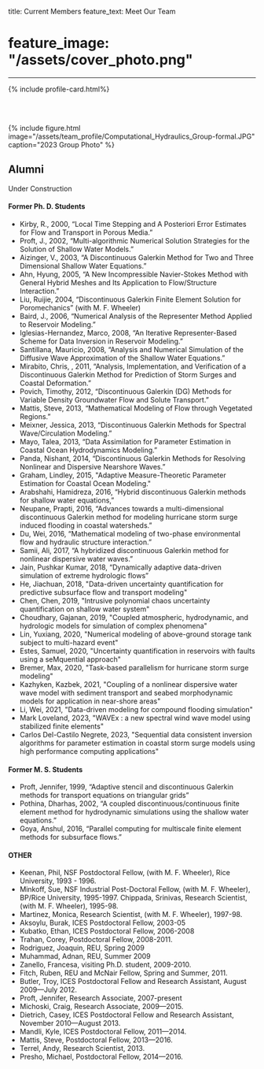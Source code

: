 title: Current Members
feature_text:  Meet Our Team


# feature_image: "/assets/cover_photo.png"

---


{% include profile-card.html%}

<br>
<br>

{% include figure.html image="/assets/team_profile/Computational_Hydraulics_Group-formal.JPG" caption="2023 Group Photo" %}

## Alumni


Under Construction

#### Former Ph. D. Students

* Kirby, R., 2000, “Local Time Stepping and A Posteriori Error Estimates for Flow and Transport in Porous Media.”
* Proft, J., 2002, “Multi-algorithmic Numerical Solution Strategies for the Solution of Shallow Water Models.”
* Aizinger, V., 2003, “A Discontinuous Galerkin Method for Two and Three Dimensional Shallow Water Equations.”
* Ahn, Hyung, 2005, “A New Incompressible Navier-Stokes Method with General Hybrid Meshes and Its Application to Flow/Structure Interaction.”
* Liu, Ruijie, 2004, “Discontinuous Galerkin Finite Element Solution for Poromechanics” (with M. F. Wheeler)
* Baird, J.,  2006, “Numerical Analysis of the Representer Method Applied to Reservoir Modeling.”
* Iglesias-Hernandez, Marco,  2008, “An Iterative Representer-Based Scheme for Data Inversion in Reservoir Modeling.”
* Santillana, Mauricio,  2008, “Analysis and Numerical Simulation of the Diffusive Wave Approximation of the Shallow Water Equations.”
* Mirabito, Chris, , 2011, “Analysis, Implementation, and Verification of a Discontinuous Galerkin Method for Prediction of Storm Surges and Coastal Deformation.”
* Povich, Timothy,  2012, “Discontinuous Galerkin (DG) Methods for Variable Density Groundwater Flow and Solute Transport.”
* Mattis, Steve,  2013, “Mathematical Modeling of Flow through Vegetated Regions.”
* Meixner, Jessica,  2013, “Discontinuous Galerkin Methods for Spectral Wave/Circulation
Modeling.”
* Mayo, Talea,  2013, “Data Assimilation for Parameter Estimation in Coastal Ocean
Hydrodynamics Modeling.”
* Panda, Nishant,  2014, “Discontinuous Galerkin Methods for Resolving Nonlinear and Dispersive
Nearshore Waves.”
* Graham, Lindley,  2015, "Adaptive Measure-Theoretic Parameter Estimation for Coastal Ocean Modeling."
* Arabshahi, Hamidreza,  2016, “Hybrid discontinuous Galerkin methods for shallow water equations,”
* Neupane, Prapti,  2016, “Advances towards a multi-dimensional discontinuous Galerkin method for modeling hurricane storm surge induced flooding in coastal watersheds.”
* Du, Wei,  2016, “Mathematical modeling of two-phase environmental flow and hydraulic structure interaction.”
* Samii, Ali,  2017, “A hybridized discontinuous Galerkin method for nonlinear dispersive water waves.”
* Jain, Pushkar Kumar,  2018, “Dynamically adaptive data-driven simulation of extreme hydrologic flows”
* He, Jiachuan, 2018, "Data-driven uncertainty quantification for predictive subsurface flow and transport modeling"
* Chen, Chen, 2019, "Intrusive polynomial chaos uncertainty quantification on shallow water system"
* Choudhary, Gajanan, 2019, "Coupled atmospheric, hydrodynamic, and hydrologic models for simulation of complex phenomena"
* Lin, Yuxiang, 2020, "Numerical modeling of above-ground storage tank subject to multi-hazard event"
* Estes, Samuel, 2020, "Uncertainty quantification in reservoirs with faults using a seMquential approach"
* Bremer, Max, 2020, "Task-based parallelism for hurricane storm surge modeling"
* Kazhyken, Kazbek, 2021, "Coupling of a nonlinear dispersive water wave model with sediment transport and seabed morphodynamic models for application in near-shore areas"
* Li, Wei, 2021, "Data-driven modeling for compound flooding simulation"
* Mark Loveland, 2023, "WAVEx : a new spectral wind wave model using stabilized finite elements"
* Carlos Del-Castilo Negrete, 2023, "Sequential data consistent inversion algorithms for parameter estimation in coastal storm surge models using high performance computing applications"

#### Former M. S. Students

* Proft, Jennifer, 1999, “Adaptive stencil and discontinuous Galerkin methods for transport equations on triangular grids”
* Pothina, Dharhas, 2002, “A coupled discontinuous/continuous finite element method for hydrodynamic simulations using the shallow water equations.”
* Goya, Anshul, 2016, “Parallel computing for multiscale finite element methods for subsurface flows.”

#### OTHER 
* Keenan, Phil, NSF Postdoctoral Fellow, (with M. F. Wheeler), Rice University, 1993 - 1996.
* Minkoff, Sue, NSF Industrial Post-Doctoral Fellow, (with M. F. Wheeler), BP/Rice University, 1995-1997. Chippada, Srinivas, Research Scientist, (with M. F. Wheeler), 1995-98.
* Martinez, Monica, Research Scientist, (with M. F. Wheeler), 1997-98.
* Aksoylu, Burak, ICES Postdoctoral Fellow, 2003-05
* Kubatko, Ethan, ICES Postdoctoral Fellow, 2006-2008
* Trahan, Corey, Postdoctoral Fellow, 2008-2011.
* Rodriguez, Joaquin, REU, Spring 2009
* Muhammad, Adnan, REU, Summer 2009
* Zanello, Francesa, visiting Ph.D. student, 2009-2010.
* Fitch, Ruben, REU and McNair Fellow, Spring and Summer, 2011.
* Butler, Troy, ICES Postdoctoral Fellow and Research Assistant, August 2009—July 2012.
* Proft, Jennifer, Research Associate, 2007-present
* Michoski, Craig, Research Associate, 2009—2015.
* Dietrich, Casey, ICES Postdoctoral Fellow and Research Assistant, November 2010—August 2013.
* Mandli, Kyle, ICES Postdoctoral Fellow, 2011—2014.
* Mattis, Steve, Postdoctoral Fellow, 2013—2016.
* Terrel, Andy, Research Scientist, 2013.
* Presho, Michael, Postdoctoral Fellow, 2014—2016.
